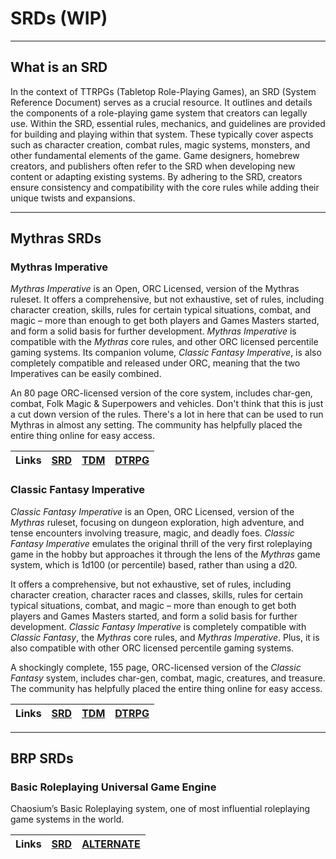 # SRDs (WIP)

---
## What is an SRD

In the context of TTRPGs (Tabletop Role-Playing Games), an SRD (System Reference Document) serves as a crucial resource. It outlines and details the components of a role-playing game system that creators can legally use. Within the SRD, essential rules, mechanics, and guidelines are provided for building and playing within that system. These typically cover aspects such as character creation, combat rules, magic systems, monsters, and other fundamental elements of the game. Game designers, homebrew creators, and publishers often refer to the SRD when developing new content or adapting existing systems. By adhering to the SRD, creators ensure consistency and compatibility with the core rules while adding their unique twists and expansions.

---
## Mythras SRDs

### Mythras Imperative

_Mythras Imperative_ is an Open, ORC Licensed, version of the Mythras ruleset. It offers a comprehensive, but not exhaustive, set of rules, including character creation, skills, rules for certain typical situations, combat, and magic – more than enough to get both players and Games Masters started, and form a solid basis for further development. _Mythras Imperative_ is compatible with the _Mythras_ core rules, and other ORC licensed percentile gaming systems. Its companion volume, _Classic Fantasy Imperative_, is also completely compatible and released under ORC, meaning that the two Imperatives can be easily combined.

An 80 page ORC-licensed version of the core system, includes char-gen, combat, Folk Magic & Superpowers and vehicles. Don't think that this is just a cut down version of the rules. There's a lot in here that can be used to run Mythras in almost any setting. The community has helpfully placed the entire thing online for easy access.

| Links | [SRD](https://srd.mythras.net/) | [TDM](https://thedesignmechanism.com/mythras-imperative/) | [DTRPG](https://preview.drivethrurpg.com/en/product/185299/mythras-imperative) |
| :-- | :-- | :-- | :-- |

### Classic Fantasy Imperative

_Classic Fantasy Imperative_ is an Open, ORC Licensed, version of the _Mythras_ ruleset, focusing on dungeon exploration, high adventure, and tense encounters involving treasure, magic, and deadly foes. _Classic Fantasy Imperative_ emulates the original thrill of the very first roleplaying game in the hobby but approaches it through the lens of the _Mythras_ game system, which is 1d100 (or percentile) based, rather than using a d20.

It offers a comprehensive, but not exhaustive, set of rules, including character creation, character races and classes, skills, rules for certain typical situations, combat, and magic – more than enough to get both players and Games Masters started, and form a solid basis for further development. _Classic Fantasy Imperative_ is completely compatible with _Classic Fantasy_, the _Mythras_ core rules, and _Mythras Imperative_. Plus, it is also compatible with other ORC licensed percentile gaming systems.

A shockingly complete, 155 page, ORC-licensed version of the _Classic Fantasy_ system, includes char-gen, combat, magic, creatures, and treasure. The community has helpfully placed the entire thing online for easy access.

| Links | [SRD](https://cfi-srd.mythras.net/) | [TDM](https://thedesignmechanism.com/classic-fantasy-imperative-pdf/) | [DTRPG](https://preview.drivethrurpg.com/en/product/449976/classic-fantasy-imperative) |
| :-- | :-- | :-- | :-- |

---
## BRP SRDs

### Basic Roleplaying Universal Game Engine
Chaosium’s Basic Roleplaying system, one of most influential roleplaying game systems in the world.

| Links | [SRD](https://brpugesrd.xyz/) | [ALTERNATE](https://bruge.us/rules/srd/) |
| :-- | :-- | :-- |